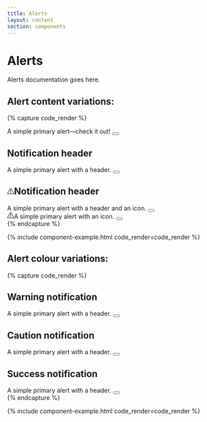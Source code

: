 ```yaml
---
title: Alerts
layout: content
section: components
---
```


# Alerts

Alerts documentation goes here.

## Alert content variations:

{% capture code_render %}
<div class="est-alert alert-dismissible" role="alert">
  A simple primary alert—check it out!
  <button type="button" class="est-close" data-bs-dismiss="alert" aria-label="Close"></button>
</div>
<div class="est-alert alert-dismissible" role="alert">
  <h2>Notification header</h2>
  A simple primary alert with a header.
  <button type="button" class="est-close" data-bs-dismiss="alert" aria-label="Close"></button>
</div>
<div class="est-alert alert-dismissible" role="alert">
  <h2><svg xmlns="http://www.w3.org/2000/svg" width="16" height="16" fill="currentColor" class="icon" viewBox="0 0 16 16">
  <path d="M7.938 2.016A.13.13 0 0 1 8.002 2a.13.13 0 0 1 .063.016.15.15 0 0 1 .054.057l6.857 11.667c.036.06.035.124.002.183a.2.2 0 0 1-.054.06.1.1 0 0 1-.066.017H1.146a.1.1 0 0 1-.066-.017.2.2 0 0 1-.054-.06.18.18 0 0 1 .002-.183L7.884 2.073a.15.15 0 0 1 .054-.057m1.044-.45a1.13 1.13 0 0 0-1.96 0L.165 13.233c-.457.778.091 1.767.98 1.767h13.713c.889 0 1.438-.99.98-1.767z"/>
  <path d="M7.002 12a1 1 0 1 1 2 0 1 1 0 0 1-2 0M7.1 5.995a.905.905 0 1 1 1.8 0l-.35 3.507a.552.552 0 0 1-1.1 0z"/></svg>Notification header</h2>
  A simple primary alert with a header and an icon.
  <button type="button" class="est-close" data-bs-dismiss="alert" aria-label="Close"></button>
</div>
<div class="est-alert alert-dismissible" role="alert">
  <svg xmlns="http://www.w3.org/2000/svg" width="16" height="16" fill="currentColor" class="icon" viewBox="0 0 16 16">
  <path d="M7.938 2.016A.13.13 0 0 1 8.002 2a.13.13 0 0 1 .063.016.15.15 0 0 1 .054.057l6.857 11.667c.036.06.035.124.002.183a.2.2 0 0 1-.054.06.1.1 0 0 1-.066.017H1.146a.1.1 0 0 1-.066-.017.2.2 0 0 1-.054-.06.18.18 0 0 1 .002-.183L7.884 2.073a.15.15 0 0 1 .054-.057m1.044-.45a1.13 1.13 0 0 0-1.96 0L.165 13.233c-.457.778.091 1.767.98 1.767h13.713c.889 0 1.438-.99.98-1.767z"/>
  <path d="M7.002 12a1 1 0 1 1 2 0 1 1 0 0 1-2 0M7.1 5.995a.905.905 0 1 1 1.8 0l-.35 3.507a.552.552 0 0 1-1.1 0z"/></svg>A simple primary alert with an icon.
  <button type="button" class="est-close" data-bs-dismiss="alert" aria-label="Close"></button>
</div>
{% endcapture %}

{% include component-example.html code_render=code_render %}

## Alert colour variations:

{% capture code_render %}
<div class="est-alert est-alert__warning alert-dismissible" role="alert">
  <h2>Warning notification</h2>
  A simple primary alert with a header.
  <button type="button" class="est-close" data-bs-dismiss="alert" aria-label="Close"></button>
</div>
<div class="est-alert est-alert__caution alert-dismissible" role="alert">
  <h2>Caution notification</h2>
  A simple primary alert with a header.
  <button type="button" class="est-close" data-bs-dismiss="alert" aria-label="Close"></button>
</div>
<div class="est-alert est-alert__success alert-dismissible" role="alert">
  <h2>Success notification</h2>
  A simple primary alert with a header.
  <button type="button" class="est-close" data-bs-dismiss="alert" aria-label="Close"></button>
</div>
{% endcapture %}

{% include component-example.html code_render=code_render %}